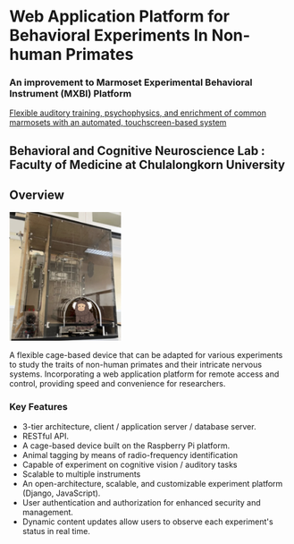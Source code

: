 # Web Application Platform for Behavioral Experiments In Non-human Primates

### An improvement to Marmoset Experimental Behavioral Instrument (MXBI) Platform 
[Flexible auditory training, psychophysics, and enrichment of common marmosets with an automated, touchscreen-based system](https://www.nature.com/articles/s41467-022-29185-9)

## Behavioral and Cognitive Neuroscience Lab : Faculty of Medicine at Chulalongkorn University

## Overview

<img src="./img/device1.png" alt="device" width="200"/>

A flexible cage-based device that can be adapted for various experiments to study the traits of non-human primates and their intricate nervous systems.
Incorporating a web application platform for remote access and control, providing speed and convenience for researchers.

### Key Features

- 3-tier architecture,  client / application server / database server.
- RESTful API.
- A cage-based device built on the Raspberry Pi platform.
- Animal tagging by means of radio-frequency identification 
- Capable of experiment on cognitive vision / auditory tasks
- Scalable to multiple instruments
- An open-architecture, scalable, and customizable experiment platform (Django, JavaScript).
- User authentication and authorization for enhanced security and management.
- Dynamic content updates allow users to observe each experiment's status in real time.
